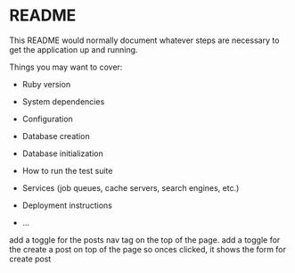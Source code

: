 # README

This README would normally document whatever steps are necessary to get the
application up and running.

Things you may want to cover:

* Ruby version

* System dependencies

* Configuration

* Database creation

* Database initialization

* How to run the test suite

* Services (job queues, cache servers, search engines, etc.)

* Deployment instructions

* ...

add a toggle for the posts nav tag on the top of the page.
add a toggle for the create a post on top of the page so onces clicked, it shows the form for create post